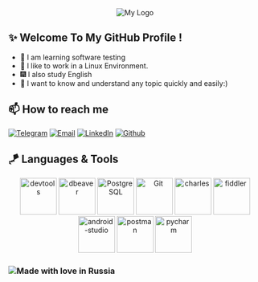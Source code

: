 <div align="center">
<img src="https://github.com/SereJaPWNZ/SereJaPWNZ/blob/master/assert/Hi%2C%20I'm%20Sergey.gif" alt="My Logo"  />
</div>


## ✨ Welcome To My GitHub Profile !</h2>

- 🌱 I am learning software testing
- 🐧 I like to work in a Linux Environment.
- 🎆 I also study English
- 💞️ I want to know and understand any topic quickly and easily:)

## 📫 How to reach me

[![Telegram](https://img.shields.io/badge/-Telegram-000000?style=for-the-badge&logo=telegram&logoColor=00ff88)](https://t.me/res1stpwnz)
[![Email](https://img.shields.io/badge/-gmail-000000?style=for-the-badge&logo=gmail&logoColor=red)](mailto:oofatherxomgoo@gmail.com)
[![LinkedIn](https://img.shields.io/badge/-linkedin-000000?style=for-the-badge&logo=linkedin&logoColor=3955a8)](https://linkedin.com/in/morkovkinsergey)
[![Github](https://img.shields.io/badge/GitHub-100000?style=for-the-badge&logo=github&logoColor=white)](https://github.com/SereJaPWNZ)

## 🪁 Languages & Tools

<div align="center">
	<img alt="devtools" width="73px" src="https://user-images.githubusercontent.com/89486551/143319750-2f729405-4b8a-4f73-8e16-b5c7780517fc.png" />
	<img alt="dbeaver" width="73px" src="https://user-images.githubusercontent.com/89486551/143319757-0bbd31ce-7860-447a-9571-504653849d0b.png" />
	<img alt="PostgreSQL" width="73px" src="https://user-images.githubusercontent.com/89486551/143319773-17f2e07b-8dc2-4f02-9b60-e9f0b421ce06.png" />
	<img alt="Git" width="73px" src="https://user-images.githubusercontent.com/89486551/143319775-c711ac23-04f8-44dd-9a0b-ea3698467e9e.png" />
	<img alt="charles" width="73px" src="https://user-images.githubusercontent.com/89486551/143319787-e5eb9aa4-5b57-454f-b903-64282274af76.png" />
	<img alt="fiddler" width="73px" src="https://user-images.githubusercontent.com/89486551/143319792-72034e75-f2fe-4589-b741-6f21a2433a71.png" />
	<img alt="android-studio" width="73px" src="https://user-images.githubusercontent.com/89486551/143319797-01713acf-1cc6-49c9-ae92-d520d55cef17.png" />
	<img alt="postman" width="73px" src="https://user-images.githubusercontent.com/89486551/143319803-99550e9f-bdde-4354-b38a-a3aa8ffc9a77.png" />
	<img alt="pycharm" width="73px" src="https://user-images.githubusercontent.com/89486551/143319814-3645ca4a-c3cc-4958-aa5b-ff27b47d704c.png" />
</div>


### ![Made with love in Russia](https://madewithlove.now.sh/ru?heart=true&colorA=%23000000&template=for-the-badge)